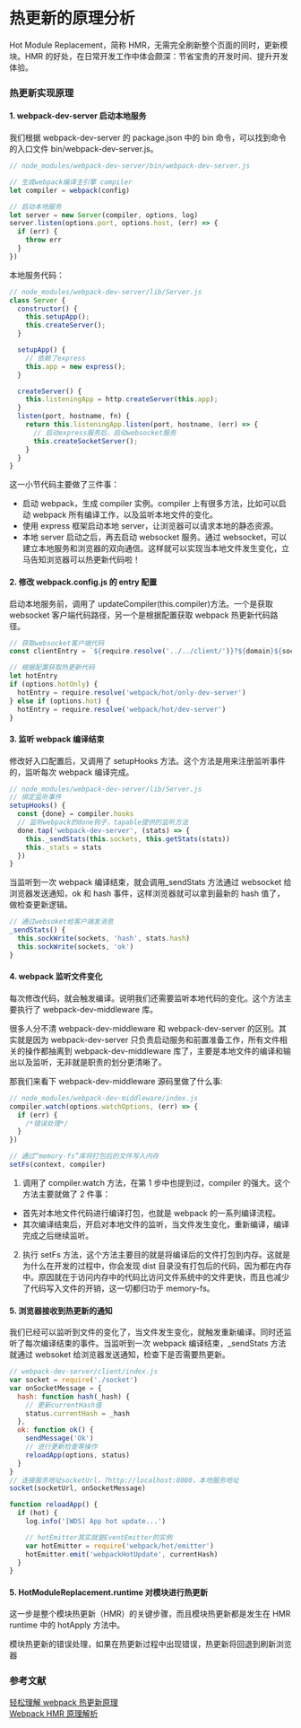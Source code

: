 # 热更新的原理分析

Hot Module Replacement，简称 HMR，无需完全刷新整个页面的同时，更新模块。HMR 的好处，在日常开发工作中体会颇深：节省宝贵的开发时间、提升开发体验。

### 热更新实现原理

#### 1. webpack-dev-server 启动本地服务

我们根据 webpack-dev-server 的 package.json 中的 bin 命令，可以找到命令的入口文件 bin/webpack-dev-server.js。

```js
// node_modules/webpack-dev-server/bin/webpack-dev-server.js

// 生成webpack编译主引擎 compiler
let compiler = webpack(config)

// 启动本地服务
let server = new Server(compiler, options, log)
server.listen(options.port, options.host, (err) => {
  if (err) {
    throw err
  }
})
```

本地服务代码：

```js
// node_modules/webpack-dev-server/lib/Server.js
class Server {
  constructor() {
    this.setupApp();
    this.createServer();
  }

  setupApp() {
    // 依赖了express
    this.app = new express();
  }

  createServer() {
    this.listeningApp = http.createServer(this.app);
  }
  listen(port, hostname, fn) {
    return this.listeningApp.listen(port, hostname, (err) => {
      // 启动express服务后，启动websocket服务
      this.createSocketServer();
    }
  }
}
```

这一小节代码主要做了三件事：

- 启动 webpack，生成 compiler 实例。compiler 上有很多方法，比如可以启动 webpack 所有编译工作，以及监听本地文件的变化。
- 使用 express 框架启动本地 server，让浏览器可以请求本地的静态资源。
- 本地 server 启动之后，再去启动 websocket 服务。通过 websocket，可以建立本地服务和浏览器的双向通信。这样就可以实现当本地文件发生变化，立马告知浏览器可以热更新代码啦！

#### 2. 修改 webpack.config.js 的 entry 配置

启动本地服务前，调用了 updateCompiler(this.compiler)方法。一个是获取 websocket 客户端代码路径，另一个是根据配置获取 webpack 热更新代码路径。

```js
// 获取websocket客户端代码
const clientEntry = `${require.resolve('../../client/')}?${domain}${sockHost}${sockPath}${sockPort}`

// 根据配置获取热更新代码
let hotEntry
if (options.hotOnly) {
  hotEntry = require.resolve('webpack/hot/only-dev-server')
} else if (options.hot) {
  hotEntry = require.resolve('webpack/hot/dev-server')
}
```

#### 3. 监听 webpack 编译结束

修改好入口配置后，又调用了 setupHooks 方法。这个方法是用来注册监听事件的，监听每次 webpack 编译完成。

```js
// node_modules/webpack-dev-server/lib/Server.js
// 绑定监听事件
setupHooks() {
  const {done} = compiler.hooks
  // 监听webpack的done钩子，tapable提供的监听方法
  done.tap('webpack-dev-server', (stats) => {
    this._sendStats(this.sockets, this.getStats(stats))
    this._stats = stats
  })
}
```

当监听到一次 webpack 编译结束，就会调用\_sendStats 方法通过 websocket 给浏览器发送通知，ok 和 hash 事件，这样浏览器就可以拿到最新的 hash 值了，做检查更新逻辑。

```js
// 通过websoket给客户端发消息
_sendStats() {
  this.sockWrite(sockets, 'hash', stats.hash)
  this.sockWrite(sockets, 'ok')
}
```

#### 4. webpack 监听文件变化

每次修改代码，就会触发编译。说明我们还需要监听本地代码的变化。这个方法主要执行了 webpack-dev-middleware 库。

很多人分不清 webpack-dev-middleware 和 webpack-dev-server 的区别。其实就是因为 webpack-dev-server 只负责启动服务和前置准备工作，所有文件相关的操作都抽离到 webpack-dev-middleware 库了，主要是本地文件的编译和输出以及监听，无非就是职责的划分更清晰了。

那我们来看下 webpack-dev-middleware 源码里做了什么事:

```js
// node_modules/webpack-dev-middleware/index.js
compiler.watch(options.watchOptions, (err) => {
  if (err) {
    /*错误处理*/
  }
})

// 通过“memory-fs”库将打包后的文件写入内存
setFs(context, compiler)
```

1. 调用了 compiler.watch 方法，在第 1 步中也提到过，compiler 的强大。这个方法主要就做了 2 件事：

- 首先对本地文件代码进行编译打包，也就是 webpack 的一系列编译流程。
- 其次编译结束后，开启对本地文件的监听，当文件发生变化，重新编译，编译完成之后继续监听。

2. 执行 setFs 方法，这个方法主要目的就是将编译后的文件打包到内存。这就是为什么在开发的过程中，你会发现 dist 目录没有打包后的代码，因为都在内存中。原因就在于访问内存中的代码比访问文件系统中的文件更快，而且也减少了代码写入文件的开销，这一切都归功于 memory-fs。

#### 5. 浏览器接收到热更新的通知

我们已经可以监听到文件的变化了，当文件发生变化，就触发重新编译。同时还监听了每次编译结束的事件。当监听到一次 webpack 编译结束，\_sendStats 方法就通过 websoket 给浏览器发送通知，检查下是否需要热更新。

```js
// webpack-dev-server/client/index.js
var socket = require('./socket')
var onSocketMessage = {
  hash: function hash(_hash) {
    // 更新currentHash值
    status.currentHash = _hash
  },
  ok: function ok() {
    sendMessage('Ok')
    // 进行更新检查等操作
    reloadApp(options, status)
  }
}
// 连接服务地址socketUrl，?http://localhost:8080，本地服务地址
socket(socketUrl, onSocketMessage)

function reloadApp() {
  if (hot) {
    log.info('[WDS] App hot update...')

    // hotEmitter其实就是EventEmitter的实例
    var hotEmitter = require('webpack/hot/emitter')
    hotEmitter.emit('webpackHotUpdate', currentHash)
  }
}
```

#### 5. HotModuleReplacement.runtime 对模块进行热更新

这一步是整个模块热更新（HMR）的关键步骤，而且模块热更新都是发生在 HMR runtime 中的 hotApply 方法中。

模块热更新的错误处理，如果在热更新过程中出现错误，热更新将回退到刷新浏览器

### 参考文献

[轻松理解 webpack 热更新原理](https://juejin.im/post/5de0cfe46fb9a071665d3df0#heading-3)  
[Webpack HMR 原理解析](https://zhuanlan.zhihu.com/p/30669007)

<!-- 详情参考 https://zhuanlan.zhihu.com/p/30669007

#### 1. webpack 对文件系统进行 watch 打包到内存中

webpack-dev-middleware 调用 webpack 的 api 对文件系统 watch，当文件发生改变后，webpack 重新对文件进行编译打包，然后保存到内存中。

webpack 将 bundle.js 文件打包到了内存中，不生成文件的原因就在于访问内存中的代码比访问文件系统中的文件更快，而且也减少了代码写入文件的开销。

#### 2. devServer 通知浏览器端文件发生改变

在启动 devServer 的时候，sockjs 在服务端和浏览器端建立了一个 webSocket 长连接，以便将 webpack 编译和打包的各个阶段状态告知浏览器，最关键的步骤还是 webpack-dev-server 调用 webpack api 监听 compile 的 done 事件，当 compile 完成后，webpack-dev-server 通过 \_sendStatus 方法将编译打包后的新模块 hash 值发送到浏览器端。

#### 3. webpack-dev-server/client 接收到服务端消息做出响应

webpack-dev-server 修改了 webpack 配置中的 entry 属性，在里面添加了 webpack-dev-client 的代码，这样在最后的 bundle.js 文件中就会接收 websocket 消息的代码了。

webpack-dev-server/client 当接收到 type 为 hash 消息后会将 hash 值暂存起来，当接收到 type 为 ok 的消息后对应用执行 reload 操作。在 reload 操作中，webpack-dev-server/client 会根据 hot 配置决定是刷新浏览器还是对代码进行热更新（HMR）。

#### 4.webpack 接收到最新 hash 值验证并请求模块代码

首先 webpack/hot/dev-server（以下简称 dev-server） 监听第三步 webpack-dev-server/client 发送的 webpackHotUpdate 消息，调用 webpack/lib/HotModuleReplacement.runtime（简称 HMR runtime）中的 check 方法，检测是否有新的更新。

在 check 过程中会利用 webpack/lib/JsonpMainTemplate.runtime（简称 jsonp runtime）中的两个方法 hotDownloadManifest 和 hotDownloadUpdateChunk。
hotDownloadManifest 是调用 AJAX 向服务端请求是否有更新的文件，如果有将发更新的文件列表返回浏览器端。该方法返回的是最新的 hash 值。

hotDownloadUpdateChunk 是通过 jsonp 请求最新的模块代码，然后将代码返回给 HMR runtime，HMR runtime 会根据返回的新模块代码做进一步处理，可能是刷新页面，也可能是对模块进行热更新。该 方法返回的就是最新 hash 值对应的代码块。
最后将新的代码块返回给 HMR runtime，进行模块热更新。

#### 5. HotModuleReplacement.runtime 对模块进行热更新

这一步是整个模块热更新（HMR）的关键步骤，而且模块热更新都是发生在 HMR runtime 中的 hotApply 方法中。

模块热更新的错误处理，如果在热更新过程中出现错误，热更新将回退到刷新浏览器

#### 6. 构建输出的⽂件 -->
